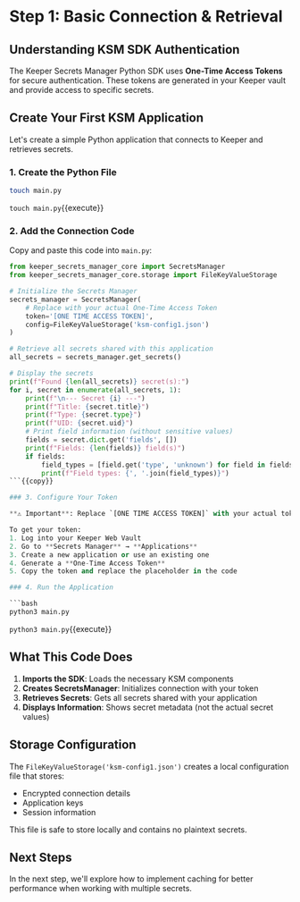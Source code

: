 # Step 1: Basic Connection & Retrieval

## Understanding KSM SDK Authentication

The Keeper Secrets Manager Python SDK uses **One-Time Access Tokens** for secure authentication. These tokens are generated in your Keeper vault and provide access to specific secrets.

## Create Your First KSM Application

Let's create a simple Python application that connects to Keeper and retrieves secrets.

### 1. Create the Python File

```bash
touch main.py
```
`touch main.py`{{execute}}

### 2. Add the Connection Code

Copy and paste this code into `main.py`:

```python
from keeper_secrets_manager_core import SecretsManager
from keeper_secrets_manager_core.storage import FileKeyValueStorage

# Initialize the Secrets Manager
secrets_manager = SecretsManager(
    # Replace with your actual One-Time Access Token
    token='[ONE TIME ACCESS TOKEN]',
    config=FileKeyValueStorage('ksm-config1.json')
)

# Retrieve all secrets shared with this application
all_secrets = secrets_manager.get_secrets()

# Display the secrets
print(f"Found {len(all_secrets)} secret(s):")
for i, secret in enumerate(all_secrets, 1):
    print(f"\n--- Secret {i} ---")
    print(f"Title: {secret.title}")
    print(f"Type: {secret.type}")
    print(f"UID: {secret.uid}")
    # Print field information (without sensitive values)
    fields = secret.dict.get('fields', [])
    print(f"Fields: {len(fields)} field(s)")
    if fields:
        field_types = [field.get('type', 'unknown') for field in fields]
        print(f"Field types: {', '.join(field_types)}")
```{{copy}}

### 3. Configure Your Token

**⚠️ Important**: Replace `[ONE TIME ACCESS TOKEN]` with your actual token from Keeper.

To get your token:
1. Log into your Keeper Web Vault
2. Go to **Secrets Manager** → **Applications**
3. Create a new application or use an existing one
4. Generate a **One-Time Access Token**
5. Copy the token and replace the placeholder in the code

### 4. Run the Application

```bash
python3 main.py
```
`python3 main.py`{{execute}}

## What This Code Does

1. **Imports the SDK**: Loads the necessary KSM components
2. **Creates SecretsManager**: Initializes connection with your token
3. **Retrieves Secrets**: Gets all secrets shared with your application
4. **Displays Information**: Shows secret metadata (not the actual secret values)

## Storage Configuration

The `FileKeyValueStorage('ksm-config1.json')` creates a local configuration file that stores:
- Encrypted connection details
- Application keys
- Session information

This file is safe to store locally and contains no plaintext secrets.

## Next Steps

In the next step, we'll explore how to implement caching for better performance when working with multiple secrets.
